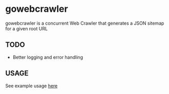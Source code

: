 # gowebcrawler
gowebcrawler is a concurrent Web Crawler that generates a JSON sitemap for a given root URL

TODO
----
* Better logging and error handling

USAGE
-----
See example usage [here](examples/main.go)
